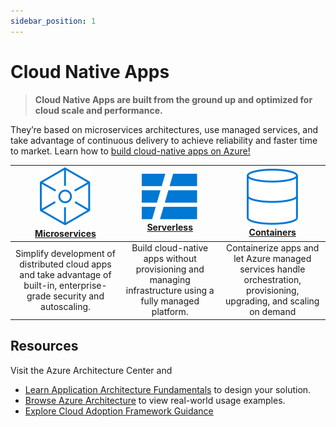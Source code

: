 ```yaml
---
sidebar_position: 1
---
```


# Cloud Native Apps

> **Cloud Native Apps are built from the ground up and optimized for cloud scale and performance.**

They’re based on microservices architectures, use managed services, and take advantage of continuous delivery to achieve reliability and faster time to market. Learn how to [build cloud-native apps on Azure!](https://azure.microsoft.com/en-us/solutions/cloud-native-apps/)

|![Azure Microservices](../../static/img/svg/azure-microservices.svg) <br/> [**Microservices**](https://azure.microsoft.com/en-us/solutions/microservice-applications/) |![Azure Serverless Icon](../../static/img/svg/azure-serverless.svg) <br/> [**Serverless**](https://azure.microsoft.com/en-us/solutions/serverless/)  | ![Azure Containers Icon](../../static/img/svg/azure-containers.svg) <br/> [**Containers**](https://azure.microsoft.com/en-us/overview/containers/) |
|:---:|:---:|:---:|
| Simplify development of distributed cloud apps and take advantage of built-in, enterprise-grade security and autoscaling. | Build cloud-native apps without provisioning and managing infrastructure using a fully managed platform.| Containerize apps and let Azure managed services handle orchestration, provisioning, upgrading, and scaling on demand|

## Resources 

Visit the Azure Architecture Center and
 * [Learn Application Architecture Fundamentals](https://docs.microsoft.com/en-us/azure/architecture/guide/) to design your solution.
 * [Browse Azure Architecture](https://docs.microsoft.com/en-us/azure/architecture/browse/) to view real-world usage examples.
 * [Explore Cloud Adoption Framework Guidance](https://docs.microsoft.com/en-us/azure/cloud-adoption-framework/)
